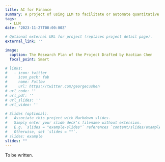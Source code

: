 ```yaml
---
title: AI for Finance
summary: A project of using LLM to facilitate or automate quantitative finance. I'm responsible for empowering LLM to automatically implement various factors.
tags:
  - LLM
date: '2023-11-27T00:00:00Z'

# Optional external URL for project (replaces project detail page).
external_link: ''

image:
  caption: The Research Plan of the Project Drafted by Haotian Chen
  focal_point: Smart

# links:
#   - icon: twitter
#     icon_pack: fab
#     name: Follow
#     url: https://twitter.com/georgecushen
# url_code: ''
# url_pdf: ''
# url_slides: ''
# url_video: ''

# Slides (optional).
#   Associate this project with Markdown slides.
#   Simply enter your slide deck's filename without extension.
#   E.g. `slides = "example-slides"` references `content/slides/example-slides.md`.
#   Otherwise, set `slides = ""`.
# slides: example
slides: ""
---
```


To be written.



